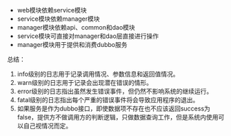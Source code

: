 * web模块依赖service模块
* service模块依赖manager模块
* manager模块依赖api、common和dao模块
* service模块可直接对manager和dao层直接进行操作
* manager模块用于提供和消费dubbo服务

总结：  
1. info级别的日志用于记录调用情况、参数信息和返回值情况。  
2. warn级别的日志用于记录会出现潜在错误的情形。  
3. error级别的日志指出虽然发生错误事件，但仍然不影响系统的继续运行。 
4. fatal级别的日志指出每个严重的错误事件将会导致应用程序的退出。 
5. 如果服务是作为dubbo接口，即使数据项不存在也不应该返回success为false，提供方不做调用方的判断逻辑，只做数据查询工作，但是系统内使用可以自己视情况而定。  
